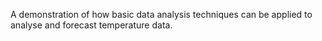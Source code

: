 A demonstration of how basic data analysis techniques can be applied to analyse and forecast temperature data.
